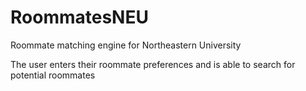 # RoommatesNEU
Roommate matching engine for Northeastern University

The user enters their roommate preferences and is able to search for potential roommates